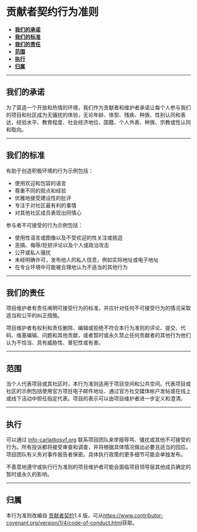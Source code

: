 # 贡献者契约行为准则

*   [__我们的承诺__](#our-pledge)  
*   [__我们的标准__](#our-standards)  
*   [__我们的责任__](#our-responsibilities)  
*   [__范围__](#scope)  
*   [__执行__](#enforcement)  
*   [__归属__](#attribution)  

---
## 我们的承诺

为了营造一个开放和热情的环境，我们作为贡献者和维护者承诺让每个人参与我们的项目和社区成为无骚扰的体验，无论年龄、体型、残疾、种族、性别认同和表达，经验水平、教育程度、社会经济地位、国籍、个人外表、种族、宗教或性认同和取向。

---
## 我们的标准

有助于创造积极环境的行为示例包括：

* 使用欢迎和包容的语言
* 尊重不同的观点和经验
* 优雅地接受建设性的批评
* 专注于对社区最有利的事情
* 对其他社区成员表现出同情心

参与者不可接受的行为示例包括：

* 使用性语言或图像以及不受欢迎的性关注或挑逗
* 恶搞、侮辱/贬损评论以及个人或政治攻击
* 公开或私人骚扰
* 未经明确许可，发布他人的私人信息，例如实际地址或电子地址
* 在专业环境中可能被合理地认为不适当的其他行为

---
## 我们的责任

项目维护者有责任阐明可接受行为的标准，并应针对任何不可接受行为的情况采取适当和公平的纠正措施。

项目维护者有权利和责任删除、编辑或拒绝不符合本行为准则的评论、提交、代码、维基编辑、问题和其他贡献，或者暂时或永久禁止任何贡献者的其他行为他们认为不恰当、具有威胁性、冒犯性或有害。

---
## 范围

当个人代表项目或其社区时，本行为准则适用于项目空间和公共空间。代表项目或社区的示例包括使用官方项目电子邮件地址、通过官方社交媒体帐户发帖或在线上或线下活动中担任指定代表。项目的表示可以由项目维护者进一步定义和澄清。

---
## 执行

可以通过 info-carla@osvf.org 联系项目团队来举报辱骂、骚扰或其他不可接受的行为。所有投诉都将接受审查和调查，并将根据具体情况做出必要且适当的回应。项目团队有义务对事件报告者保密。具体执行政策的更多细节可能会单独发布。

不善意地遵守或执行行为准则的项目维护者可能会面临项目领导层其他成员确定的暂时或永久的影响。


---
## 归属

本行为准则改编自 [贡献者契约][homepage]1.4 版，可从<https://www.contributor-covenant.org/version/1/4/code-of-conduct.html>获取。

[homepage]: https://www.contributor-covenant.org
